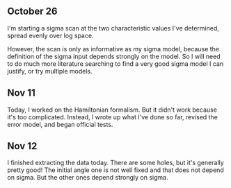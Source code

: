 ## October 26

I'm starting a sigma scan at the two characteristic values I've determined, spread evenly over log space.

However, the scan is only as informative as my sigma model, because the definition of the sigma input depends strongly on the model. So I will need to do much more literature searching to find a very good sigma model I can justify, or try multiple models.

## Nov 11
Today, I worked on the Hamiltonian formalism. But it didn't work because it's too complicated. Instead, I wrote up what I've done so far, revised the error model, and began official tests.

## Nov 12
I finished extracting the data today. There are some holes, but it's generally pretty good! The initial angle one is not well fixed and that does not depend on sigma. But the other ones depend strongly on sigma.
